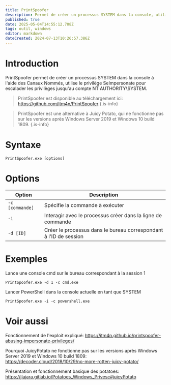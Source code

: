 ```yaml
---
title: PrintSpoofer
description: Permet de créer un processus SYSTEM dans la console, utilise le privilège SeImpersonate pour escalader les privilèges jusqu'au compte NT AUTHORITY\SYSTEM
published: true
date: 2025-05-04T14:55:12.708Z
tags: outil, windows
editor: markdown
dateCreated: 2024-07-13T10:26:57.386Z
---
```


# Introduction

PrintSpoofer permet de créer un processus SYSTEM dans la console à l'aide des Canaux Nommés, utilise le privilège SeImpersonate pour escalader les privilèges jusqu'au compte NT AUTHORITY\SYSTEM.

> PrintSpoofer est disponible au téléchargement ici: https://github.com/itm4n/PrintSpoofer
> {.is-info}

> PrintSpoofer est une alternative à Juicy Potato, qui ne fonctionne pas sur les versions après Windows Server 2019 et Windows 10 build 1809.
> {.is-info}

# Syntaxe

`PrintSpoofer.exe [options]`

# Options

| Option          | Description                                                       |
| --------------- | ----------------------------------------------------------------- |
| `-c [commande]` | Spécifie la commande à exécuter                                   |
| `-i`            | Interagir avec le processus créer dans la ligne de commande       |
| `-d [ID]`       | Créer le processus dans le bureau correspondant à l'ID de session |

# Exemples

Lance une console cmd sur le bureau correspondant à la session 1

`PrintSpoofer.exe -d 1 -c cmd.exe`

Lancer PowerShell dans la console actuelle en tant que SYSTEM

`PrintSpoofer.exe -i -c powershell.exe`

# Voir aussi

Fonctionnement de l'exploit expliqué:
https://itm4n.github.io/printspoofer-abusing-impersonate-privileges/

Pourquoi JuicyPotato ne fonctionne pas sur les versions après Windows Server 2019 et Windows 10 build 1809:
https://decoder.cloud/2018/10/29/no-more-rotten-juicy-potato/

Présentation et fonctionnement basique des potatoes:
https://jlajara.gitlab.io/Potatoes_Windows_Privesc#juicyPotato
